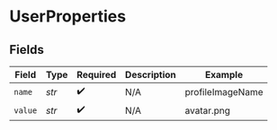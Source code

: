 # UserProperties


## Fields

| Field              | Type               | Required           | Description        | Example            |
| ------------------ | ------------------ | ------------------ | ------------------ | ------------------ |
| `name`             | *str*              | :heavy_check_mark: | N/A                | profileImageName   |
| `value`            | *str*              | :heavy_check_mark: | N/A                | avatar.png         |